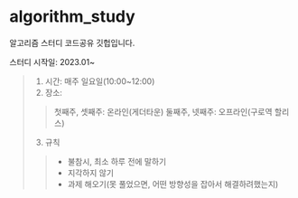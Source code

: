 # algorithm_study
알고리즘 스터디 코드공유 깃헙입니다.

스터디 시작일: 2023.01~

> 1. 시간: 매주 일요일(10:00~12:00)
> 2. 장소: 
> > 첫째주, 셋째주: 온라인(게더타운) 
> > 둘째주, 넷째주: 오프라인(구로역 할리스)
> 3. 규칙
> > + 불참시, 최소 하루 전에 말하기
> > +  지각하지 않기
> > +  과제 해오기(못 풀었으면, 어떤 방향성을 잡아서 해결하려했는지)

